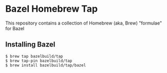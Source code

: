 # Bazel Homebrew Tap
This repository contains a collection of Homebrew (aka, Brew) "formulae" for Bazel

## Installing Bazel

```
$ brew tap bazelbuild/tap
$ brew tap-pin bazelbuild/tap
$ brew install bazelbuild/tap/bazel
```
